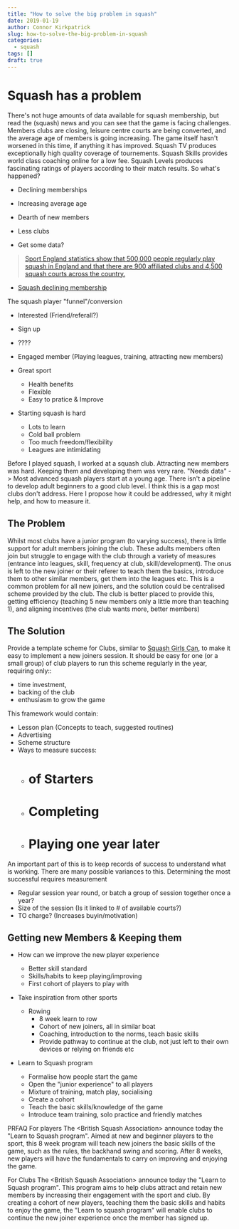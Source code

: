 ```yaml
---
title: "How to solve the big problem in squash"
date: 2019-01-19
author: Connor Kirkpatrick
slug: how-to-solve-the-big-problem-in-squash
categories:
  - squash
tags: []
draft: true
---
```


# Squash has a problem

There's not huge amounts of data available for squash membership, but read the (squash) news and you can see that the game is facing challenges. Members clubs are closing, leisure centre courts are being converted, and the average age of members is going increasing.
The game itself hasn't worsened in this time, if anything it has improved. Squash TV produces exceptionally high quality coverage of tournements. Squash Skills provides world class coaching online for a low fee. Squash Levels produces fascinating ratings of players according to their match results. So what's happened?

* Declining memberships
* Increasing average age
* Dearth of new members
* Less clubs


* Get some data?  
> [Sport England statistics show that 500,000 people regularly play squash in England and that there are 900 affiliated clubs and 4,500 squash courts across the country.](http://news.bbc.co.uk/sport1/hi/other_sports/squash/8701685.stm)
* [Squash declining membership](https://www.statista.com/statistics/490339/squash-racketball-participation-uk/)

The squash player "funnel"/conversion
* Interested (Friend/referall?)
* Sign up
* ????
* Engaged member (Playing leagues, training, attracting new members)

* Great sport
    * Health benefits
    * Flexible
    * Easy to pratice & Improve
* Starting squash is hard
    * Lots to learn
    * Cold ball problem
    * Too much freedom/flexibility
    * Leagues are intimidating



Before I played squash, I worked at a squash club. Attracting new members was hard. Keeping them and developing them was very rare. "Needs data" -> Most advanced squash players start at a young age. There isn't a pipeline to develop adult beginners to a good club level. I think this is a gap most clubs don't address. Here I propose how it could be addressed, why it might help, and how to measure it.

## The Problem

Whilst most clubs have a junior program (to varying success), there is little support for adult members joining the club. These adults members often join but struggle to engage with the club through a variety of measures (entrance into leagues, skill, frequency at club, skill/development). The onus is left to the new joiner or their referer to teach them the basics, introduce them to other similar members, get them into the leagues etc. This is a common problem for all new joiners, and the solution could be centralised scheme provided by the club. The club is better placed to provide this, getting efficiency (teaching 5 new members only a little more than teaching 1), and aligning incentives (the club wants more, better members)

## The Solution

Provide a template scheme for Clubs, similar to [Squash Girls Can](https://www.englandsquash.com/get-involved/play/ways-to-play/squash-girls-can), to make it easy to implement a new joiners session. It should be easy for one (or a small group) of club players to run this scheme regularly in the year, requiring only::
* time investment,
* backing of the club 
* enthusiasm to grow the game

This framework would contain:
* Lesson plan (Concepts to teach, suggested routines)
* Advertising
* Scheme structure
* Ways to measure success:
    * # of Starters
    * # Completing
    * # Playing one year later

An important part of this is to keep records of success to understand what is working. There are many possible variances to this. Determining the most successful requires measurement
* Regular session year round, or batch a group of session together once a year?
* Size of the session (Is it linked to # of available courts?)
* TO charge? (Increases buyin/motivation)


## Getting new Members & Keeping them
* How can we improve the new player experience
    * Better skill standard
    * Skills/habits to keep playing/improving
    * First cohort of players to play with

* Take inspiration from other sports
    * Rowing
        * 8 week learn to row
        * Cohort of new joiners, all in similar boat
        * Coaching, introduction to the norms, teach basic skills
        * Provide pathway to continue at the club, not just left to their own devices or relying on friends etc

* Learn to Squash program
    * Formalise how people start the game
    * Open the "junior experience" to all players
    * Mixture of training, match play, socialising
    * Create a cohort
    * Teach the basic skills/knowledge of the game
    * Introduce team training, solo practice and friendly matches


PRFAQ
For players
The \<British Squash Association\> announce today the "Learn to Squash program". Aimed at new and beginner players to the sport, this 8 week program will teach new joiners the basic skills of the game, such as the rules, the backhand swing and scoring. After 8 weeks, new players will have the fundamentals to carry on improving and enjoying the game.

For Clubs
The \<British Squash Association\> announce today the "Learn to Squash program". This program aims to help clubs attract and retain new members by increasing their engagement with the sport and club. By creating a cohort of new players, teaching them the basic skills and habits to enjoy the game, the "Learn to squash program" will enable clubs to continue the new joiner experience once the member has signed up.